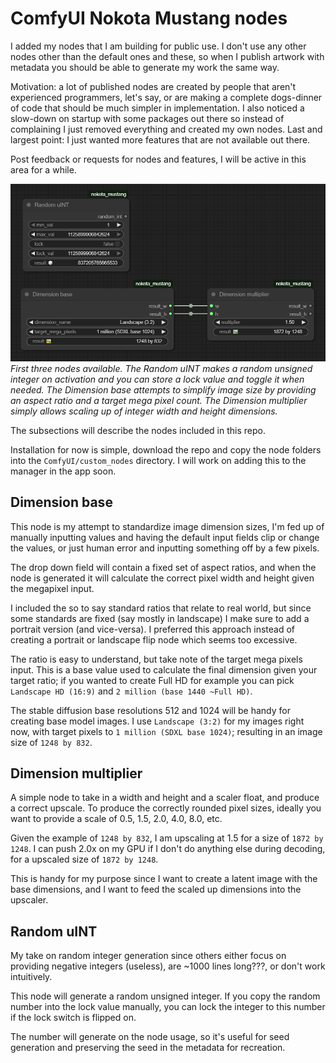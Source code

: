 # ComfyUI Nokota Mustang nodes

I added my nodes that I am building for public use. I don't use any other nodes other than the default ones and these, so when I publish artwork with metadata you should be able to generate my work the same way.

Motivation: a lot of published nodes are created by people that aren't experienced programmers, let's say, or are making a complete dogs-dinner of code that should be much simpler in implementation. I also noticed a slow-down on startup with some packages out there so instead of complaining I just removed everything and created my own nodes. Last and largest point: I just wanted more features that are not available out there.

Post feedback or requests for nodes and features, I will be active in this area for a while.

![Screenshots](./screenshots/base_1.png)
_First three nodes available. The Random uINT makes a random unsigned integer on activation and you can store a lock value and toggle it when needed. The Dimension base attempts to simplify image size by providing an aspect ratio and a target mega pixel count. The Dimension multiplier simply allows scaling up of integer width and height dimensions._

The subsections will describe the nodes included in this repo.

Installation for now is simple, download the repo and copy the node folders into the `ComfyUI/custom_nodes` directory. I will work on adding this to the manager in the app soon.

## Dimension base

This node is my attempt to standardize image dimension sizes, I'm fed up of manually inputting values and having the default input fields clip or change the values, or just human error and inputting something off by a few pixels.

The drop down field will contain a fixed set of aspect ratios, and when the node is generated it will calculate the correct pixel width and height given the megapixel input.

I included the so to say standard ratios that relate to real world, but since some standards are fixed (say mostly in landscape) I make sure to add a portrait version (and vice-versa). I preferred this approach instead of creating a portrait or landscape flip node which seems too excessive.

The ratio is easy to understand, but take note of the target mega pixels input. This is a base value used to calculate the final dimension given your target ratio; if you wanted to create Full HD for example you can pick `Landscape HD (16:9)` and `2 million (base 1440 ~Full HD)`.

The stable diffusion base resolutions 512 and 1024 will be handy for creating base model images. I use `Landscape (3:2)` for my images right now, with target pixels to `1 million (SDXL base 1024)`; resulting in an image size of `1248 by 832`.

## Dimension multiplier

A simple node to take in a width and height and a scaler float, and produce a correct upscale. To produce the correctly rounded pixel sizes, ideally you want to provide a scale of 0.5, 1.5, 2.0, 4.0, 8.0, etc.

Given the example of `1248 by 832`, I am upscaling at 1.5 for a size of `1872 by 1248`. I can push 2.0x on my GPU if I don't do anything else during decoding, for a upscaled size of `1872 by 1248`.

This is handy for my purpose since I want to create a latent image with the base dimensions, and I want to feed the scaled up dimensions into the upscaler.

## Random uINT

My take on random integer generation since others either focus on providing negative integers (useless), are ~1000 lines long???, or don't work intuitively.

This node will generate a random unsigned integer. If you copy the random number into the lock value manually, you can lock the integer to this number if the lock switch is flipped on.

The number will generate on the node usage, so it's useful for seed generation and preserving the seed in the metadata for recreation.

